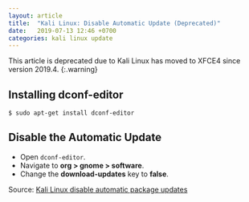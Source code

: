 ```yaml
---
layout: article
title:  "Kali Linux: Disable Automatic Update (Deprecated)"
date:   2019-07-13 12:46 +0700
categories: kali linux update
---
```


This article is deprecated due to Kali Linux has moved to XFCE4 since version 2019.4.
{:.warning}

## Installing dconf-editor

```
$ sudo apt-get install dconf-editor
```

## Disable the Automatic Update

- Open `dconf-editor`.
- Navigate to **org > gnome > software**.
- Change the **download-updates** key to **false**.

Source: [Kali Linux disable automatic package updates](https://unix.stackexchange.com/questions/240303/kali-linux-disable-automatic-package-updates/327497)

